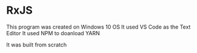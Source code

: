 # RxJS

This program was created on Windows 10 OS
It used VS Code as the Text Editor
It used NPM to doanload YARN

It was built from scratch
